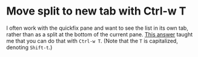 # Move split to new tab with Ctrl-w T

I often work with the quickfix pane and want to see the list in its own tab, rather than as a split at the bottom of the current pane.
[This answer](https://superuser.com/a/118193) taught me that you can do that with `Ctrl-w T`.
(Note that the `T` is capitalized, denoting `Shift-t`.)
